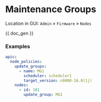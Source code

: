 # Maintenance Groups

Location in GUI:
`Admin` » `Firmware` » `Nodes`


{{ doc_gen }}

### Examples

```yaml
apic:
  node_policies:
    update_groups:
      - name: MG1
        scheduler: scheduler1
        target_version: n9000-16.0(1j)
    nodes:
      - id: 101
        update_group: MG1
```
